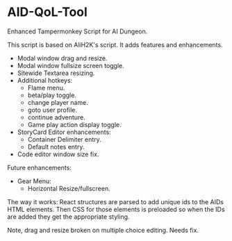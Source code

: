 # AID-QoL-Tool

Enhanced Tampermonkey Script for AI Dungeon.


This script is based on AliH2K's script. It adds features and enhancements.

- Modal window drag and resize.
- Modal window fullsize screen toggle.
- Sitewide Textarea resizing.
- Additional hotkeys:
  - Flame menu.
  - beta/play toggle.
  - change player name.
  - goto user profile.
  - continue adventure.
  - Game play action display toggle.
- StoryCard Editor enhancements:
  - Container Delimiter entry.
  - Default notes entry.
- Code editor window size fix.

Future enhancements:
- Gear Menu:
  - Horizontal Resize/fullscreen.

The way it works: React structures are parsed to add unique ids to the AIDs HTML elements. Then CSS for those elements is preloaded so when the IDs are added they get the appropriate styling.


Note, drag and resize broken on multiple choice editing. Needs fix.